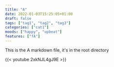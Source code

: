 ```yaml
---
title: "A"
date: 2022-01-03T15:25:05+01:00
draft: false
tags: ["tag1", "tag2", "tag3"]
categories: ["cat1"]
moods: ["happy", "upbeat"]
features: ["fA"]
---
```


This is the A markdown file, it's in the root directory

[comment]: <> (shortcode for youtube, only supply video id)

{{< youtube 2xkNJL4gJ9E >}}
